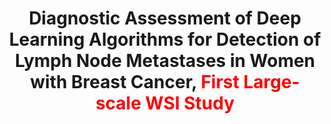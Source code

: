 ---
title: "Diagnostic Assessment of Deep Learning Algorithms for Detection of Lymph Node Metastases in Women with Breast Cancer, <font color=red>First Large-scale WSI Study</font>"
authors: "Bejnordi B E, Veta M, Van Diest P J, **Hao Chen**, Huangjing Lin, *et al.*" 
pub_date: "2017-12-12"
image: "/static/img/pub/2017_jama.png" 
doi: "10.1001/jama.2017.14585"
journal: 
  - name: "JAMA" 
    url: "https://jamanetwork.com/journals/jama/fullarticle/2665774"
---